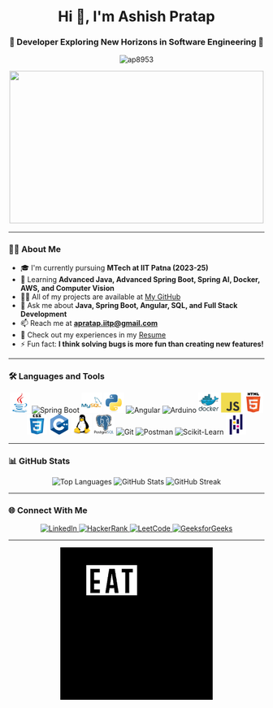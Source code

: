 <h1 align="center">Hi 👋, I'm Ashish Pratap</h1>
<h3 align="center">🚀 Developer Exploring New Horizons in Software Engineering 🚀</h3>

<p align="center">
  <img src="https://komarev.com/ghpvc/?username=ap8953&label=Profile%20views&color=0e75b6&style=flat" alt="ap8953" />
</p>

<div align="center">
  <img src="https://media.giphy.com/media/qgQUggAC3Pfv687qPC/giphy.gif" width="500" height="300"/>
</div>

---

### 👨‍🎓 About Me

- 🎓 I'm currently pursuing **MTech at IIT Patna (2023-25)**
- 🌱 Learning **Advanced Java, Advanced Spring Boot, Spring AI, Docker, AWS, and Computer Vision**
- 👨‍💻 All of my projects are available at [My GitHub](https://github.com/AP8953)
- 💬 Ask me about **Java, Spring Boot, Angular, SQL, and Full Stack Development**
- 📫 Reach me at **apratap.iitp@gmail.com**
- 📄 Check out my experiences in my [Resume](https://drive.google.com/file/d/1lQWyTxADccEtGp8Zqs2DedMrLjR8jfER/view?usp=sharing)
- ⚡ Fun fact: **I think solving bugs is more fun than creating new features!**

---

### 🛠️ Languages and Tools

<div align="center">
  <img src="https://raw.githubusercontent.com/devicons/devicon/master/icons/java/java-original.svg" alt="Java" width="40" height="40"/>
  <img src="https://www.vectorlogo.zone/logos/springio/springio-icon.svg" alt="Spring Boot" width="40" height="40"/>
  <img src="https://raw.githubusercontent.com/devicons/devicon/master/icons/mysql/mysql-original-wordmark.svg" alt="MySQL" width="40" height="40"/>
  <img src="https://raw.githubusercontent.com/devicons/devicon/master/icons/python/python-original.svg" alt="Python" width="40" height="40"/>
  <img src="https://angular.io/assets/images/logos/angular/angular.svg" alt="Angular" width="40" height="40"/>
  <img src="https://cdn.worldvectorlogo.com/logos/arduino-1.svg" alt="Arduino" width="40" height="40"/>
  <img src="https://raw.githubusercontent.com/devicons/devicon/master/icons/docker/docker-original-wordmark.svg" alt="Docker" width="40" height="40"/>
  <img src="https://raw.githubusercontent.com/devicons/devicon/master/icons/javascript/javascript-original.svg" alt="JavaScript" width="40" height="40"/>
  <img src="https://raw.githubusercontent.com/devicons/devicon/master/icons/html5/html5-original-wordmark.svg" alt="HTML" width="40" height="40"/>
  <img src="https://raw.githubusercontent.com/devicons/devicon/master/icons/css3/css3-original-wordmark.svg" alt="CSS" width="40" height="40"/>
  <img src="https://raw.githubusercontent.com/devicons/devicon/master/icons/cplusplus/cplusplus-original.svg" alt="C++" width="40" height="40"/>
  <img src="https://raw.githubusercontent.com/devicons/devicon/master/icons/linux/linux-original.svg" alt="Linux" width="40" height="40"/>
  <img src="https://raw.githubusercontent.com/devicons/devicon/master/icons/postgresql/postgresql-original-wordmark.svg" alt="PostgreSQL" width="40" height="40"/>
  <img src="https://www.vectorlogo.zone/logos/git-scm/git-scm-icon.svg" alt="Git" width="40" height="40"/>
  <img src="https://www.vectorlogo.zone/logos/getpostman/getpostman-icon.svg" alt="Postman" width="40" height="40"/>
  <img src="https://upload.wikimedia.org/wikipedia/commons/0/05/Scikit_learn_logo_small.svg" alt="Scikit-Learn" width="40" height="40"/>
  <img src="https://raw.githubusercontent.com/devicons/devicon/2ae2a900d2f041da66e950e4d48052658d850630/icons/pandas/pandas-original.svg" alt="Pandas" width="40" height="40"/>
</div>

---

### 📊 GitHub Stats

<p align="center">
  <img src="https://github-readme-stats.vercel.app/api/top-langs?username=ap8953&show_icons=true&locale=en&layout=compact" alt="Top Languages" />
  <img src="https://github-readme-stats.vercel.app/api?username=ap8953&show_icons=true&theme=radical" alt="GitHub Stats" />
  <img src="https://streak-stats.demolab.com?user=ap8953&theme=radical" alt="GitHub Streak" />
</p>


---

### 🌐 Connect With Me

<p align="center">
  <a href="https://linkedin.com/in/reprogrammed-ap" target="_blank">
    <img src="https://raw.githubusercontent.com/rahuldkjain/github-profile-readme-generator/master/src/images/icons/Social/linked-in-alt.svg" alt="LinkedIn" height="40" width="40"/>
  </a>
  <a href="https://www.hackerrank.com/reprogrammed_ap" target="_blank">
    <img src="https://raw.githubusercontent.com/rahuldkjain/github-profile-readme-generator/master/src/images/icons/Social/hackerrank.svg" alt="HackerRank" height="40" width="40"/>
  </a>
  <a href="https://www.leetcode.com/reprogrammed_ap/" target="_blank">
    <img src="https://raw.githubusercontent.com/rahuldkjain/github-profile-readme-generator/master/src/images/icons/Social/leet-code.svg" alt="LeetCode" height="40" width="40"/>
  </a>
  <a href="https://auth.geeksforgeeks.org/user/ashishpratap8090/" target="_blank">
    <img src="https://raw.githubusercontent.com/rahuldkjain/github-profile-readme-generator/master/src/images/icons/Social/geeks-for-geeks.svg" alt="GeeksforGeeks" height="40" width="40"/>
  </a>
</p>

---

<div align="center">
  <img src="https://github.com/AP8953/AP8953/blob/main/giphy.webp" alt="Relevant GIF" width="300" />
</div>

